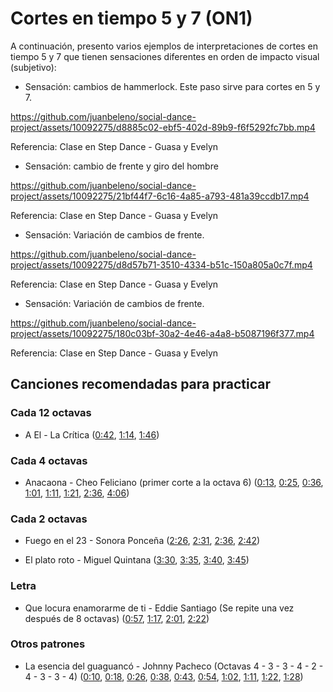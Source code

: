 # Cortes en tiempo 5 y 7 (ON1)

A continuación, presento varios ejemplos de interpretaciones de cortes en tiempo 5 y 7 que tienen sensaciones diferentes en orden de impacto visual (subjetivo):

- Sensación: cambios de hammerlock. Este paso sirve para cortes en 5 y 7.

https://github.com/juanbeleno/social-dance-project/assets/10092275/d8885c02-ebf5-402d-89b9-f6f5292fc7bb.mp4

Referencia: Clase en Step Dance - Guasa y Evelyn


- Sensación: cambio de frente y giro del hombre

https://github.com/juanbeleno/social-dance-project/assets/10092275/21bf44f7-6c16-4a85-a793-481a39ccdb17.mp4

Referencia: Clase en Step Dance - Guasa y Evelyn


- Sensación: Variación de cambios de frente.

https://github.com/juanbeleno/social-dance-project/assets/10092275/d8d57b71-3510-4334-b51c-150a805a0c7f.mp4

Referencia: Clase en Step Dance - Guasa y Evelyn


- Sensación: Variación de cambios de frente.

https://github.com/juanbeleno/social-dance-project/assets/10092275/180c03bf-30a2-4e46-a4a8-b5087196f377.mp4

Referencia: Clase en Step Dance - Guasa y Evelyn


## Canciones recomendadas para practicar


### Cada 12 octavas

- A El - La Crítica ([0:42](https://youtu.be/9wA5ONU9SGk?si=PDrDhJz_xkABh9_k&t=42), [1:14](https://youtu.be/9wA5ONU9SGk?si=viG7Nf97xmgErwSG&t=74), [1:46](https://youtu.be/9wA5ONU9SGk?si=9j8FEatwsUs02w3S&t=106))


### Cada 4 octavas

- Anacaona - Cheo Feliciano (primer corte a la octava 6) ([0:13](https://youtu.be/pRhKY1jVJwE?si=dm4YHGcvP3YA2JIC&t=13), [0:25](https://youtu.be/pRhKY1jVJwE?si=l8lN3cABl11TjbTR&t=25), [0:36](https://youtu.be/pRhKY1jVJwE?si=9dI7rYjnQKR3ldzs&t=36), [1:01](https://youtu.be/pRhKY1jVJwE?si=2T07HuN11pb3z6jz&t=61), [1:11](https://youtu.be/pRhKY1jVJwE?si=z3vVMKfZCwiLFiwy&t=71), [1:21](https://youtu.be/pRhKY1jVJwE?si=5eE3VnQypNER2XNB&t=81), [2:36](https://youtu.be/pRhKY1jVJwE?si=R5QFgj1uCe4KEJ7O&t=156), [4:06](https://youtu.be/pRhKY1jVJwE?si=gLWpFvjZFXnfusTq&t=246))

### Cada 2 octavas

- Fuego en el 23 - Sonora Ponceña ([2:26](https://youtu.be/5404tYDaTfk?si=15owsZlDhAMYRZOv&t=146), [2:31](https://youtu.be/5404tYDaTfk?si=RdrudHm_IhwrMQ4Q&t=151), [2:36](https://youtu.be/5404tYDaTfk?si=XsBS8kHUO-MevpHy&t=156), [2:42](https://youtu.be/5404tYDaTfk?si=9JbEfHyLlSMUqcDI&t=162))

- El plato roto - Miguel Quintana ([3:30](https://youtu.be/YZ2YDy9v4Nw?si=o_gw6puLIlTDfOTr&t=210), [3:35](https://youtu.be/YZ2YDy9v4Nw?si=RkcLkLhYXp7YzZ54&t=215), [3:40](https://youtu.be/YZ2YDy9v4Nw?si=hgJumBqh9d4PKMPZ&t=220), [3:45](https://youtu.be/YZ2YDy9v4Nw?si=Nz4CEMxlF77OEWzj&t=225))

### Letra

- Que locura enamorarme de ti - Eddie Santiago (Se repite una vez después de 8 octavas) ([0:57](https://youtu.be/SqK_zXX-9k0?si=aCiUuPjRS4r2aFxJ&t=57), [1:17](https://youtu.be/SqK_zXX-9k0?si=bG1B0PIeKL6cjqkK&t=77), [2:01](https://youtu.be/SqK_zXX-9k0?si=fJcF-pjh0avb1AmW&t=121), [2:22](https://youtu.be/SqK_zXX-9k0?si=7_7nmBsiT_tYVQQG&t=142))

### Otros patrones

- La esencia del guaguancó - Johnny Pacheco (Octavas 4 - 3 - 3 - 4 - 2 - 4 - 3 - 3 - 4) ([0:10](https://youtu.be/G_cQrxL3v88?si=9YbjJXwFMUeV9Hrv&t=10), [0:18](https://youtu.be/G_cQrxL3v88?si=WiiESLd-2O-_whHP&t=18), [0:26](https://youtu.be/G_cQrxL3v88?si=a_NfZIRNNs2WMXof&t=26), [0:38](https://youtu.be/G_cQrxL3v88?si=AcSC3ZU4ONhkni-W&t=38), [0:43](https://youtu.be/G_cQrxL3v88?si=bRqYqsqOT02TninI&t=43), [0:54](https://youtu.be/G_cQrxL3v88?si=qpdwDulhJjRYcXWo&t=54), [1:02](https://youtu.be/G_cQrxL3v88?si=87H2HF1xR8y-Gotm&t=62), [1:11](https://youtu.be/G_cQrxL3v88?si=UF_BOk62j81aM6nT&t=71), [1:22](https://youtu.be/G_cQrxL3v88?si=IyOpZakHt7YWXw4X&t=82), [1:28](https://youtu.be/G_cQrxL3v88?si=_082VCF5id2Ri4NM&t=88))
